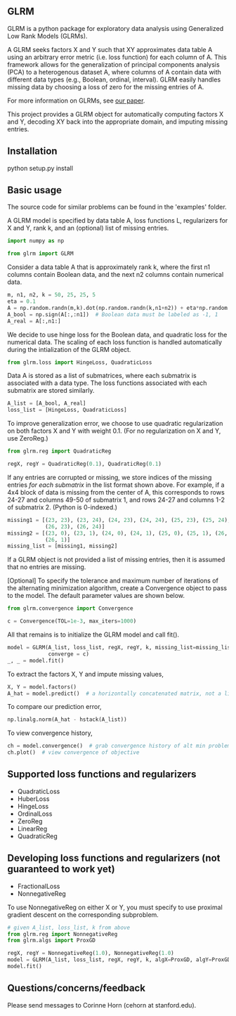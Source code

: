 ## GLRM

GLRM is a python package for exploratory data analysis using Generalized Low
Rank Models (GLRMs).

A GLRM seeks factors X and Y such that XY approximates data table A
using an arbitrary error metric (i.e. loss function) for each column of A.
This framework allows for the generalization of principal components analysis
(PCA) to a heterogenous dataset A, where columns of A contain data with
different data types (e.g., Boolean, ordinal, interval).
GLRM easily handles missing data by choosing a loss of zero for the missing
entries of A.

For more information on GLRMs, see [our
paper](http://www.stanford.edu/~boyd/papers/glrm.html).

This project provides a GLRM object for automatically computing factors X and Y,
decoding XY back into the appropriate domain, and imputing missing entries.

## Installation
python setup.py install

## Basic usage
The source code for similar problems can be found in the 'examples' folder.

A GLRM model is specified by data table A, loss functions L, regularizers for X and Y, rank k,
and an (optional) list of missing entries.

```python
import numpy as np

from glrm import GLRM
```

Consider a data table A that is approximately rank k, where the first n1 columns
contain Boolean data, and the next n2 columns contain numerical data.

```python
m, n1, n2, k = 50, 25, 25, 5
eta = 0.1
A = np.random.randn(m,k).dot(np.random.randn(k,n1+n2)) + eta*np.random.randn(m,n1+n2)
A_bool = np.sign(A[:,:n1])  # Boolean data must be labeled as -1, 1
A_real = A[:,n1:]
```

We decide to use hinge loss for the Boolean data, and quadratic loss
for the numerical data. The scaling of each loss function
is handled automatically during the intialization of the GLRM object.

```python
from glrm.loss import HingeLoss, QuadraticLoss
```

Data A is stored as a list of submatrices, where each submatrix
is associated with a data type. The loss functions associated with each
submatrix are stored similarly.

```python
A_list = [A_bool, A_real]
loss_list = [HingeLoss, QuadraticLoss]
```

To improve generalization error, we choose to use quadratic regularization
on both factors X and Y with weight 0.1. (For no regularization on X and Y, use
ZeroReg.)

```python
from glrm.reg import QuadraticReg

regX, regY = QuadraticReg(0.1), QuadraticReg(0.1)
```

If any entries are corrupted or missing, we store indices of the missing
entries *for each submatrix* in the list format shown above.
For example, if a 4x4 block of data is missing from the center of A,
this corresponds to rows 24-27 and columns 49-50 of submatrix 1,
and rows 24-27 and columns 1-2 of submatrix 2. (Python is 0-indexed.)

```python
missing1 = [(23, 23), (23, 24), (24, 23), (24, 24), (25, 23), (25, 24),
            (26, 23), (26, 24)]
missing2 = [(23, 0), (23, 1), (24, 0), (24, 1), (25, 0), (25, 1), (26, 0),
            (26, 1)]
missing_list = [missing1, missing2]
```

If a GLRM object is not provided a list of missing entries, then it is assumed
that no entries are missing.

[Optional] To specify the tolerance and maximum number of iterations
of the alternating minimization algorithm, create a Convergence object to pass
to the model. The default parameter values are shown below.

```python
from glrm.convergence import Convergence

c = Convergence(TOL=1e-3, max_iters=1000)
```    

All that remains is to initialize the GLRM model and call fit().

```python
model = GLRM(A_list, loss_list, regX, regY, k, missing_list=missing_list,
             converge = c)
_, _ = model.fit()
```

To extract the factors X, Y and impute missing values,

```python
X, Y = model.factors()
A_hat = model.predict()  # a horizontally concatenated matrix, not a list
```

To compare our prediction error,
```python
np.linalg.norm(A_hat - hstack(A_list))
```

To view convergence history,
```python
ch = model.convergence()  # grab convergence history of alt min problem
ch.plot()  # view convergence of objective
```

## Supported loss functions and regularizers

 - QuadraticLoss
 - HuberLoss
 - HingeLoss
 - OrdinalLoss
 - ZeroReg
 - LinearReg
 - QuadraticReg

## Developing loss functions and regularizers (not guaranteed to work yet)

 - FractionalLoss
 - NonnegativeReg

To use NonnegativeReg on either X or Y, you must specify to use proximal
gradient descent on the corresponding subproblem.
```python
# given A_list, loss_list, k from above
from glrm.reg import NonnegativeReg
from glrm.algs import ProxGD

regX, regY = NonnegativeReg(1.0), NonnegativeReg(1.0)
model = GLRM(A_list, loss_list, regX, regY, k, algX=ProxGD, algY=ProxGD)
model.fit()
```


## Questions/concerns/feedback
Please send messages to Corinne Horn (cehorn at stanford.edu).
